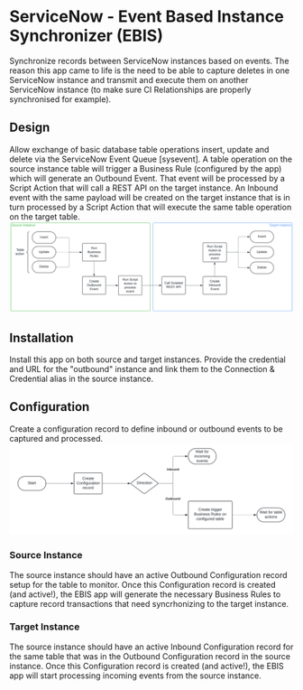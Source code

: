 # ServiceNow - Event Based Instance Synchronizer (EBIS)
Synchronize records between ServiceNow instances based on events.
The reason this app came to life is the need to be able to capture deletes in one ServiceNow instance and transmit and execute them on another ServiceNow instance (to make sure CI Relationships are properly synchronised for example).

## Design
Allow exchange of basic database table operations insert, update and delete via the ServiceNow Event Queue [sysevent].
A table operation on the source instance table will trigger a Business Rule (configured by the app) which will generate an Outbound Event. That event will be processed by a Script Action that will call a REST API on the target instance.
An Inbound event with the same payload will be created on the target instance that is in turn processed by a Script Action that will execute the same table operation on the target table.
![Configuration Flow diagram](images/synchronization_flow.png?raw=true "Synchronization Flow")

## Installation
Install this app on both source and target instances.
Provide the credential and URL for the "outbound" instance and link them to the Connection & Credential alias in the source instance.

## Configuration
Create a configuration record to define inbound or outbound events to be captured and processed.
![Configuration Flow diagram](images/configuration_flow.png?raw=true "Configuration Flow")
### Source Instance
The source instance should have an active Outbound Configuration record setup for the table to monitor. Once this Configuration record is created (and active!), the EBIS app will generate the necessary Business Rules to capture record transactions that need syncrhonizing to the target instance.
### Target Instance
The source instance should have an active Inbound Configuration record for the same table that was in the Outbound Configuration record in the source instance. Once this Configuration record is created (and active!), the EBIS app will start processing incoming events from the source instance.
